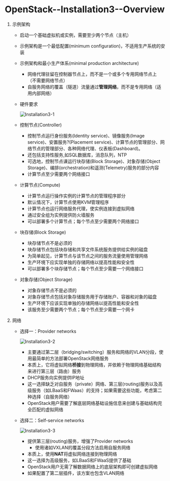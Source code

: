 # OpenStack--Installation3--Overview

1. 示例架构

   + 启动一个基础虚拟机或实例，需要至少两个节点（主机）

   + 示例架构是一个最低配置(minimum configuration)，不适用生产系统的安装

   + 示例架构和最小生产体系(minimal production architecture)

     + 网络代理驻留在控制器节点上，而不是一个或多个专用网络节点上（不需要网络节点）
     + 自服务网络的覆盖（隧道）流量通过**管理网络**，而不是专用网络（适用内部网络）

   + 硬件要求

     ![Installation3-1](E:\Notes\OpenStack\Installation3-1.png)

   + 控制节点(Controller)
     + 控制节点运行身份服务(Identity service)、镜像服务(Image service)、安置服务?(Placement service)、计算节点的管理部分、网络节点的管理部分、各种网络代理、仪表板(Dashboard)。
     + 还包括支持性服务,如SQL数据库，消息队列，NTP
     + 可选地，控制节点课运行块存储(Block Storage)、对象存储(Object Storage)、编排(orchestration)和遥测(Telemetry)服务的部分内容
     + 计算节点至少需要两个网络接口
   + 计算节点(Compute)
     + 计算节点运行操作实例的计算节点的管理程序部分
     + 默认情况下，计算节点使用KVM管理程序
     + 计算节点也运行网络服务代理，使实例连接到虚拟网络
     + 通过安全组为实例提供防火墙服务
     + 可以部署多个计算节点；每个节点至少需要两个网络接口
   + 块存储(Block Storage)
     + 块存储节点不是必须的
     + 块存储节点包括块存储和共享文件系统服务提供给实例的磁盘
     + 为简单起见，计算节点与该节点之间的服务流量使用管理网络
     + 生产环境下应实现单独的存储网络以提高性能和安全性
     + 可以部署多个块存储节点；每个节点至少需要一个网络接口
   + 对象存储(Object Storage)
     + 对象存储节点不是必须的
     + 对象存储节点包括对象存储服务用于存储账户、容器和对象的磁盘
     + 生产环境下应该实现单独的存储网络以提高性能和安全性
     + 该服务至少需要两个节点；每个节点至少需要一个网卡

2. 网络

   + 选择一：Provider networks

     ![Installation3-2](E:\Notes\OpenStack\Installation3-2.png)

     + 主要通过第二层（bridging/switching）服务和网络的VLAN分段，使用最简单的方法部署OpenStack网络服务
     + 本质上，它将虚拟网络**桥接**到物理网络，并依赖于物理网络基础结构来进行第三层（路由）服务
     + DHCP服务向实例提供IP地址
     + 这一选择缺乏对自服务（private）网络、第三层(routing)服务以及高级服务（如LBaaS和FWaas）的支持；如果需要这些功能，考虑第二种选择（自服务网络）
     + OpenStack用户需要了解底层网络基础设施信息来创建与基础结构完全匹配的虚拟网络

   + 选择二：Self-service networks

     ![Installation3-3](E:\Notes\OpenStack\Installation3-3.png)

     + 提供第三层(routing)服务，增强了Provider networks
       + 使用诸如VXLAN的覆盖分段方法启用自服务网络
     + 本质上，使用**NAT**将虚拟网络连接到物理网络
     + 这一选择为高级服务，如LBaaS和FWaaS提供了基础
     + OpenStack用户无需了解数据网络上的底层架构即可创建虚拟网络
     + 如果配置了第二层插件，该方案也包含VLAN网络

   

   

   